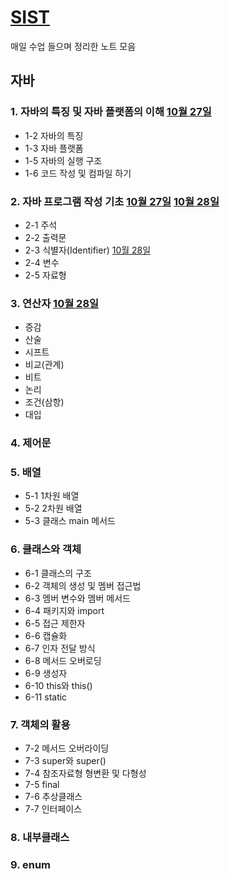 # [SIST](https://github.com/jhmin-dev/SIST)

매일 수업 들으며 정리한 노트 모음

## 자바

### 1. 자바의 특징 및 자바 플랫폼의 이해 [10월 27일](1027.md)

- 1-2 자바의 특징
- 1-3 자바 플랫폼
- 1-5 자바의 실행 구조
- 1-6 코드 작성 및 컴파일 하기

### 2. 자바 프로그램 작성 기초 [10월 27일](1027.md) [10월 28일](1028.md)

- 2-1 주석
- 2-2 출력문
- 2-3 식별자(Identifier) [10월 28일](1028.md)
- 2-4 변수
- 2-5 자료형

### 3. 연산자 [10월 28일](1028.md)

- 증감
- 산술
- 시프트
- 비교(관계)
- 비트
- 논리
- 조건(삼항)
- 대입

### 4. 제어문

### 5. 배열

- 5-1 1차원 배열
- 5-2 2차원 배열
- 5-3 클래스 main 메서드

### 6. 클래스와 객체

- 6-1 클래스의 구조
- 6-2 객체의 생성 및 멤버 접근법
- 6-3 멤버 변수와 멤버 메서드
- 6-4 패키지와 import
- 6-5 접근 제한자
- 6-6 캡슐화
- 6-7 인자 전달 방식
- 6-8 메서드 오버로딩
- 6-9 생성자
- 6-10 this와 this()
- 6-11 static

### 7. 객체의 활용

- 7-2 메서드 오버라이딩
- 7-3 super와 super()
- 7-4 참조자료형 형변환 및 다형성
- 7-5 final
- 7-6 추상클래스
- 7-7 인터페이스

### 8. 내부클래스

### 9. enum
